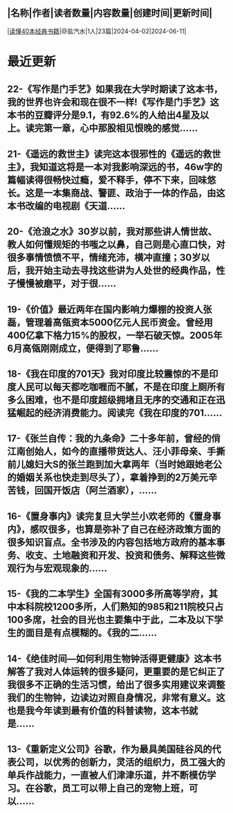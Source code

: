 |名称|作者|读者数量|内容数量|创建时间|更新时间|
---
|[读懂40本经典书籍](https://xiaobot.net/p/read_book?refer=0b133df9-27dc-423b-8101-639049001c13)|@盐汽水|1人|23篇|2024-04-02|2024-06-11|

# 最近更新
## 22-《写作是门手艺》如果我在大学时期读了这本书，我的世界也许会和现在很不一样!《写作是门手艺》这本书的豆瓣评分是9.1，有92.6%的人给出4星及以上。读完第一章，心中那股相见恨晚的感觉......
## 21-《遥远的救世主》读完这本很邪性的《遥远的救世主》，我知道这将是一本对我影响深远的书，46w字的篇幅读得很畅快过瘾，爱不释手，停不下来，回味悠长。这是一本集商战、警匪、政治于一体的作品，由这本书改编的电视剧《天道......
## 20-《沧浪之水》30岁以前，我对那些讲人情世故、教人如何懂规矩的书嗤之以鼻，自己则是心直口快，对很多事情愤愤不平，情绪充沛，横冲直撞；30岁以后，我开始主动去寻找这些讲为人处世的经典作品，性子慢慢被磨平，对于很......
## 19-《价值》最近两年在国内影响力爆棚的投资人张磊，管理着高瓴资本5000亿元人民币资金。曾经用400亿拿下格力15%的股权，一举石破天惊。2005年6月高瓴刚刚成立，便得到了耶鲁......
## 18-《我在印度的701天》我对印度比较震惊的不是印度人民可以每天都吃咖喱而不腻，不是在印度上厕所有多么困难，也不是印度超级拥堵且无序的交通和正在迅猛崛起的经济消费能力。阅读完《我在印度的701......
## 17-《张兰自传：我的九条命》二十多年前，曾经的俏江南创始人，如今的直播带货达人、汪小菲母亲、手撕前儿媳妇大S的张兰跑到加大拿两年（当时她跟她老公的婚姻关系也快走到尽头了），拿着挣到的2万美元辛苦钱，回国开饭店（阿兰酒家），......
## 16-《置身事内》读完复旦大学兰小欢老师的《置身事内》，感叹很多，也算是弥补了自己在经济政策方面的很多知识盲点。全书涉及的内容包括地方政府的基本事务、收支、土地融资和开发、投资和债务、解释这些微观行为与宏观现象的......
## 15-《我的二本学生》全国有3000多所高等学府，其中本科院校1200多所，人们熟知的985和211院校只占100多席，社会的目光也主要集中于此，二本及以下学生的面目是有点模糊的。《我的二......
## 14-《绝佳时间—如何利用生物钟活得更健康》这本书解答了我对人体运转的很多疑问，更重要的是它纠正了我很多不正确的生活习惯，给出了很多实用建议来调整我们的生物钟，边读边对照自身情况，非常有意义。这也是我今年读到最有价值的科普读物，这本书就是......
## 13-《重新定义公司》谷歌，作为最具美国硅谷风的代表公司，以优秀的创新力，灵活的组织力，员工强大的单兵作战能力，一直被人们津津乐道，并不断模仿学习。在谷歌，员工可以带上自己的宠物上班，可以......

